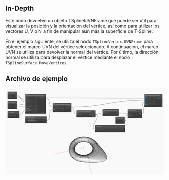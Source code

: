 ## In-Depth
Este nodo devuelve un objeto TSplineUVNFrame que puede ser útil para visualizar la posición y la orientación del vértice, así como para utilizar los vectores U, V o N a fin de manipular aún más la superficie de T-Spline.

En el ejemplo siguiente, se utiliza el nodo `TSplineVertex.UVNFrame` para obtener el marco UVN del vértice seleccionado. A continuación, el marco UVN se utiliza para devolver la normal del vértice. Por último, la dirección normal se utiliza para desplazar el vértice mediante el nodo `TSplineSurface.MoveVertices`.

## Archivo de ejemplo

![Example](./Autodesk.DesignScript.Geometry.TSpline.TSplineVertex.UVNFrame_img.jpg)
